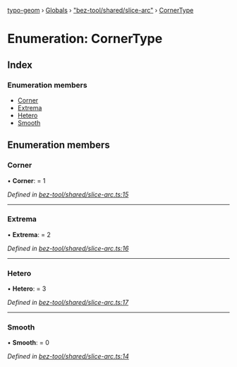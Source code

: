 [typo-geom](../README.md) › [Globals](../globals.md) › ["bez-tool/shared/slice-arc"](../modules/_bez_tool_shared_slice_arc_.md) › [CornerType](_bez_tool_shared_slice_arc_.cornertype.md)

# Enumeration: CornerType

## Index

### Enumeration members

* [Corner](_bez_tool_shared_slice_arc_.cornertype.md#corner)
* [Extrema](_bez_tool_shared_slice_arc_.cornertype.md#extrema)
* [Hetero](_bez_tool_shared_slice_arc_.cornertype.md#hetero)
* [Smooth](_bez_tool_shared_slice_arc_.cornertype.md#smooth)

## Enumeration members

###  Corner

• **Corner**: = 1

*Defined in [bez-tool/shared/slice-arc.ts:15](https://github.com/be5invis/typo-geom/blob/5527277/src/bez-tool/shared/slice-arc.ts#L15)*

___

###  Extrema

• **Extrema**: = 2

*Defined in [bez-tool/shared/slice-arc.ts:16](https://github.com/be5invis/typo-geom/blob/5527277/src/bez-tool/shared/slice-arc.ts#L16)*

___

###  Hetero

• **Hetero**: = 3

*Defined in [bez-tool/shared/slice-arc.ts:17](https://github.com/be5invis/typo-geom/blob/5527277/src/bez-tool/shared/slice-arc.ts#L17)*

___

###  Smooth

• **Smooth**: = 0

*Defined in [bez-tool/shared/slice-arc.ts:14](https://github.com/be5invis/typo-geom/blob/5527277/src/bez-tool/shared/slice-arc.ts#L14)*
